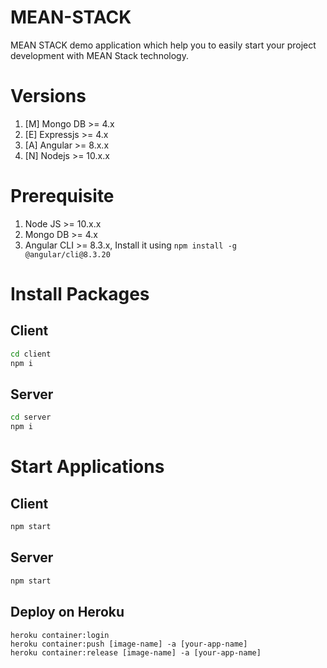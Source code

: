 # MEAN-STACK

MEAN STACK demo application which help you to easily start your project development with MEAN Stack technology.

# Versions

1. [M] Mongo DB >= 4.x
1. [E] Expressjs >= 4.x
1. [A] Angular >= 8.x.x
1. [N] Nodejs >= 10.x.x

# Prerequisite

1. Node JS >= 10.x.x
2. Mongo DB >= 4.x
3. Angular CLI >= 8.3.x, Install it using  `npm install -g @angular/cli@8.3.20`

# Install Packages

## Client

```sh
cd client
npm i
```

## Server

```sh
cd server
npm i
```

# Start Applications

## Client

```sh
npm start
```

## Server

```sh
npm start
```

## Deploy on Heroku

```
heroku container:login
heroku container:push [image-name] -a [your-app-name]
heroku container:release [image-name] -a [your-app-name]
```